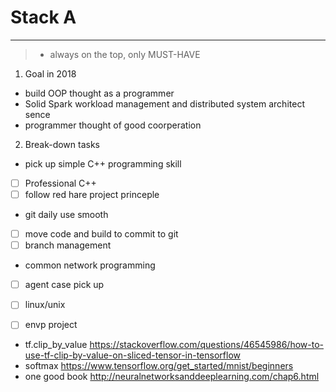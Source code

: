 ﻿# Stack A


---
> * always on the top, only MUST-HAVE

 1. Goal in 2018

 * build OOP thought as a programmer
 * Solid Spark workload management and distributed system architect sence
 * programmer thought of good coorperation

 2. Break-down tasks 

 * pick up simple C++ programming skill
- [ ] Professional C++
- [ ] follow red hare project princeple 

 * git daily use smooth
- [ ] move code and build to commit to git
- [ ] branch management 

 * common network programming 
- [ ] agent case pick up
- [ ] linux/unix 
- [ ] envp project


- tf.clip_by_value https://stackoverflow.com/questions/46545986/how-to-use-tf-clip-by-value-on-sliced-tensor-in-tensorflow
- softmax https://www.tensorflow.org/get_started/mnist/beginners
- one good book http://neuralnetworksanddeeplearning.com/chap6.html
